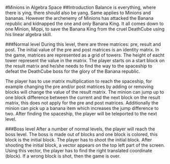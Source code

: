 #Minions in Algebra Space
##Introduction 
Balance is everything, where there is ying, there should also be yang. Same applies to Minions and bananas. However the archenemy of Minions has attacked the Banana republic and kidnapped the one and only Banana King.
It all comes down to one Minion, Mippi, to save the Banana King from the cruel DeathCube using his linear algebra skill.

###Normal level
During this level, there are three matrices: pre, result and post. The initial value of the pre and post matrices is an identity matrix. In the game, matrices are represented as a grid of towers. The height of eacht tower represent the value in the matrix. The player starts on a start block on the result matrix and he/she needs to find the way to the spaceship to defeat the DeathCube boss for the glory of the Banana republic. 

The player has to use matrix multiplication to reach the spaceship, for example changing the pre and/or post matrices by adding or removing blocks will change the value of the result matrix. The minion can jump up to one block difference between the current and the next block on the result matrix, this does not apply for the pre and post matrices. Additionally the minion can pick up a banana item which increases the jump difference to two. After finding the spaceship, the player will be teleported to the next level.

###Boss level
After a number of normal levels, the player will reach the boss level. The boss is made out of blocks and one block is colored, this block is the initial block. The player has to shoot the initial block. After shooting the initial block, a vector appears on the top left part of the screen. Using this vector, the player has to find the right translated coordinate (block). If a wrong block is shot, then the game is over. 
